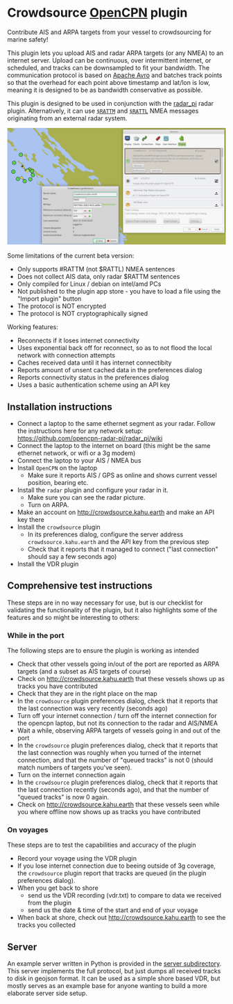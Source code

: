 # Crowdsource [OpenCPN](https://opencpn.org/) plugin

Contribute AIS and ARPA targets from your vessel to crowdsourcing for marine safety!

This plugin lets you upload AIS and radar ARPA targets (or any NMEA) to an internet server. Upload can be continuous, over intermittent internet, or scheduled, and tracks can be downsampled to fit your bandwidth.
The communication protocol is based on [Apache Avro](https://avro.apache.org/) and batches track points so that the overhead for each point above timestamp and lat/lon is low, meaning it is designed to be as bandwidth conservative as possible.

This plugin is designed to be used in conjunction with the [radar_pi](https://github.com/opencpn-radar-pi/radar_pi) radar plugin. Alternatively, it can use [`$RATTM`](https://gpsd.gitlab.io/gpsd/NMEA.html#_ttm_tracked_target_message) and [`$RATTL`](https://gpsd.gitlab.io/gpsd/NMEA.html#_tll_target_latitude_and_longitude) NMEA messages originating from an external radar system.

![Screenshot](screenshot.png)

Some limitations of the current beta version:
* Only supports #RATTM (not $RATTL) NMEA sentences
* Does not collect AIS data, only radar $RATTM sentences
* Only compiled for Linux / debian on intel/amd PCs
* Not published to the plugin app store - you have to load a file using the "Import plugin" button
* The protocol is NOT encrypted
* The protocol is NOT cryptographically signed

Working features:
* Reconnects if it loses internet connectivity
* Uses exponential back off for reconnect, so as to not flood the local network with connection attempts
* Caches received data until it has internet connectibity
* Reports amount of unsent cached data in the preferences dialog
* Reports connectivity status in the preferences dialog
* Uses a basic authentication scheme using an API key

## Installation instructions
 
* Connect a laptop to the same ethernet segment as your radar. Follow the instructions here for any network setup: https://github.com/opencpn-radar-pi/radar_pi/wiki
* Connect the laptop to the internet on board (this might be the same ethernet network, or wifi or a 3g modem)
* Connect the laptop to your AIS / NMEA bus
* Install `OpenCPN` on the laptop
  - Make sure it reports AIS / GPS as online and shows current vessel position, bearing etc. 
* Install the `radar` plugin and configure your radar in it.
  - Make sure you can see the radar picture.
  - Turn on ARPA.
* Make an account on http://crowdsource.kahu.earth and make an API key there
* Install the `crowdsource` plugin
  - In its preferences dialog, configure the server address `crowdsource.kahu.earth` and the API key from the previous step
  - Check that it reports that it managed to connect ("last connection" should say a few seconds ago)
* Install the VDR plugin

## Comprehensive test instructions

These steps are in no way necessary for use, but is our checklist for validating the functionality of the plugin,
but it also highlights some of the features and so might be interesting to others:

### While in the port

The following steps are to ensure the plugin is working as intended

* Check that other vessels going in/out of the port are reported as ARPA targets (and a subset as AIS targets of course)
* Check on  http://crowdsource.kahu.earth that these vessels shows up as tracks you have contributed
* Check that they are in the right place on the map
* In the `crowdsource` plugin preferences dialog, check that it reports that the last connection was very recently (seconds ago)
* Turn off your internet connection / turn off the internet connection for the opencpn laptop, but not its connection to the radar and AIS/NMEA
* Wait a while, observing ARPA targets of vessels going in and out of the port
* In the `crowdsource` plugin preferences dialog, check that it reports that the last connection was roughly when you turned of the internet connection, and that the number of "queued tracks" is not 0 (should match numbers of targets you've seen).
* Turn on the internet connection again
*  In the `crowdsource` plugin preferences dialog, check that it reports that the last connection recently (seconds ago), and that the number of "queued tracks" is now 0 again.
* Check on http://crowdsource.kahu.earth that these vessels seen while you where offline now shows up as tracks you have contributed

### On voyages

These steps are to test the capabilities and accuracy of the plugin

* Record your voyage using the VDR plugin
* If you lose internet connection due to beeing outside of 3g coverage, the `crowdsource` plugin report that tracks are queued (in the plugin preferences dialog).
* When you get back to shore
  - send us the VDR recording (vdr.txt) to compare to data we received from the plugin
  - send us the date & time of the start and end of your voyage
* When back at shore, check out http://crowdsource.kahu.earth to see the tracks you collected

## Server

An example server written in Python is provided in the [server subdirectory](server). This server implements the full protocol, but just dumps all received tracks to disk in geojson format.
It can be used as a simple shore based VDR, but mostly serves as an example base for anyone wanting to build a more elaborate server side setup.

